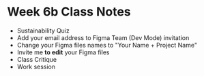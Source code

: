 # Week 6b Class Notes

- Sustainability Quiz
- Add your email address to Figma Team (Dev Mode) invitation
- Change your Figma files names to "Your Name + Project Name"
- Invite me **to edit** your Figma files
- Class Critique
- Work session